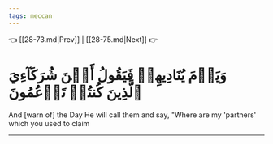 ```yaml
---
tags: meccan
---
```


👈 [[28-73.md|Prev]] | [[28-75.md|Next]] 👉

# وَيَوۡمَ يُنَادِيهِمۡ فَيَقُولُ أَيۡنَ شُرَكَآءِيَ ٱلَّذِينَ كُنتُمۡ تَزۡعُمُونَ

And [warn of] the Day He will call them and say, "Where are my 'partners' which you used to claim

---

